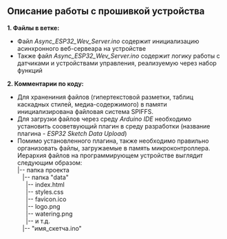 ## Описание работы с прошивкой устройства

**1. Файлы в ветке:**
 - Файл *Async_ESP32_Wev_Server.ino* содержит инициализацию асинхронного веб-сервеара на устройстве
 - Также файл *Async_ESP32_Wev_Server.ino* содержит логику работы с датчиками и устройствами управления, реализуемую через набор функций

**2. Комментарии по коду:**
 - Для хранениния файлов (гипертекстовой разметки, таблиц каскадных стилей, медиа-содержимого) в памяти инициализирована файловая система SPIFFS.
 - Для загрузки файлов через среду *Arduino IDE* необходимо установить сооветвующий плагин в среду разработки (название плагина - *ESP32 Sketch Data Upload*)
 - Помимо установленного плагина, также необходимо правильно организовать файлы, загружаемые в память микроконтроллера. Иерархия файлов на программирующем устройстве выглядит следующим образом:  
 |-- папка проекта  
 &nbsp;&nbsp;&nbsp;|-- папка "data"  
 &nbsp;&nbsp;&nbsp;&nbsp;&nbsp;|-- index.html  
 &nbsp;&nbsp;&nbsp;&nbsp;&nbsp;|-- styles.css  
 &nbsp;&nbsp;&nbsp;&nbsp;&nbsp;|-- favicon.ico  
 &nbsp;&nbsp;&nbsp;&nbsp;&nbsp;|-- logo.png  
 &nbsp;&nbsp;&nbsp;&nbsp;&nbsp;|-- watering.png  
 &nbsp;&nbsp;&nbsp;&nbsp;&nbsp;|-- и т.д.  
 &nbsp;&nbsp;&nbsp;|-- "имя_скетча.ino"  